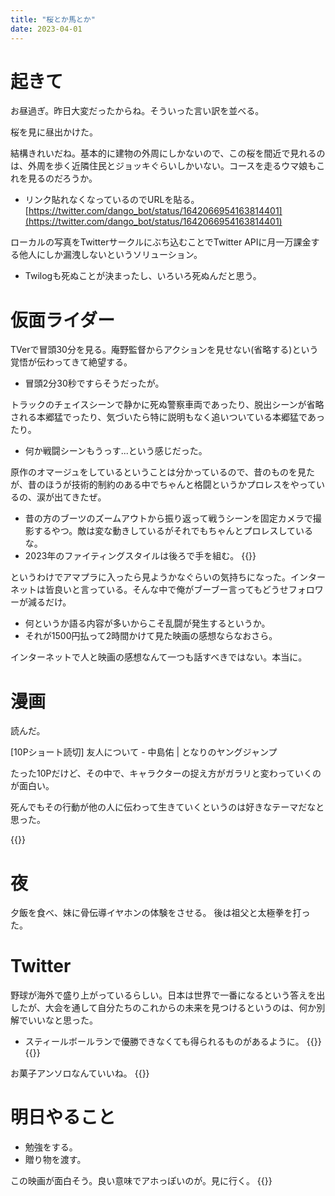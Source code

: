 ```yaml
---
title: "桜とか馬とか"
date: 2023-04-01
---
```



# 起きて
お昼過ぎ。昨日大変だったからね。そういった言い訳を並べる。

桜を見に昼出かけた。

結構きれいだね。基本的に建物の外周にしかないので、この桜を間近で見れるのは、外周を歩く近隣住民とジョッキぐらいしかいない。コースを走るウマ娘もこれを見るのだろうか。
- リンク貼れなくなっているのでURLを貼る。
[https://twitter.com/dango_bot/status/1642066954163814401](https://twitter.com/dango_bot/status/1642066954163814401)

ローカルの写真をTwitterサークルにぶち込むことでTwitter APIに月一万課金する他人にしか漏洩しないというソリューション。
- Twilogも死ぬことが決まったし、いろいろ死ぬんだと思う。


# 仮面ライダー
TVerで冒頭30分を見る。庵野監督からアクションを見せない(省略する)という覚悟が伝わってきて絶望する。
- 冒頭2分30秒ですらそうだったが。

トラックのチェイスシーンで静かに死ぬ警察車両であったり、脱出シーンが省略される本郷猛でったり、気づいたら特に説明もなく追いついている本郷猛であったり。
- 何か戦闘シーンもうっす...という感じだった。

原作のオマージュをしているということは分かっているので、昔のものを見たが、昔のほうが技術的制約のある中でちゃんと格闘というかプロレスをやっているの、涙が出てきたぜ。
- 昔の方のブーツのズームアウトから振り返って戦うシーンを固定カメラで撮影するやつ。敵は変な動きしているがそれでもちゃんとプロレスしているな。
- 2023年のファイティングスタイルは後ろで手を組む。
{{<tweet user="dango_bot" id="1640828751696240640">}}

というわけでアマプラに入ったら見ようかなぐらいの気持ちになった。インターネットは皆良いと言っている。そんな中で俺がブーブー言ってもどうせフォロワーが減るだけ。
- 何というか語る内容が多いからこそ乱闘が発生するというか。
- それが1500円払って2時間かけて見た映画の感想ならなおさら。


インターネットで人と映画の感想なんて一つも話すべきではない。本当に。

# 漫画
読んだ。

[10Pショート読切] 友人について - 中島佑 | となりのヤングジャンプ

たった10Pだけど、その中で、キャラクターの捉え方がガラリと変わっていくのが面白い。

死んでもその行動が他の人に伝わって生きていくというのは好きなテーマだなと思った。

{{<tweet user="dango_bot" id="1642119519484399617">}}


# 夜
夕飯を食べ、妹に骨伝導イヤホンの体験をさせる。
後は祖父と太極拳を打った。

# Twitter

野球が海外で盛り上がっているらしい。日本は世界で一番になるという答えを出したが、大会を通して自分たちのこれからの未来を見つけるというのは、何か別解でいいなと思った。
- スティールボールランで優勝できなくても得られるものがあるように。
{{<tweet user="dango_bot" id="1641892176308195359">}}
{{<tweet user="dango_bot" id="1638934557889290240">}}

お菓子アンソロなんていいね。
{{<tweet user="dango_bot" id="1632980617746083840">}}

# 明日やること
- 勉強をする。
- 贈り物を渡す。

この映画が面白そう。良い意味でアホっぽいのが。見に行く。
{{<youtube WhjdlzHt2XY>}}